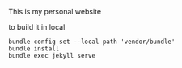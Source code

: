 This is my personal website


to build it in local
```
bundle config set --local path 'vendor/bundle'
bundle install
bundle exec jekyll serve
```